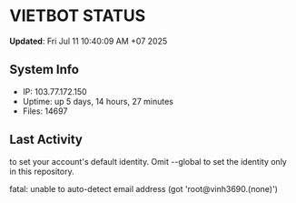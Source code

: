# VIETBOT STATUS
**Updated**: Fri Jul 11 10:40:09 AM +07 2025

## System Info
- IP: 103.77.172.150
- Uptime: up 5 days, 14 hours, 27 minutes
- Files: 14697

## Last Activity

to set your account's default identity.
Omit --global to set the identity only in this repository.

fatal: unable to auto-detect email address (got 'root@vinh3690.(none)')
